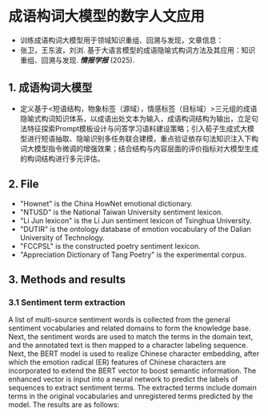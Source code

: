 # 成语构词大模型的数字人文应用
- 训练成语构词大模型用于领域知识重组、回溯与发现，文章信息：
- 张卫，王东波，刘浏. 基于大语言模型的成语隐喻式构词方法及其应用：知识重组、回溯与发现. **_情报学报_** (2025).

## 1. 成语构词大模型
- 定义基于<短语结构，物象标签（源域），情感标签（目标域）>三元组的成语隐喻式构词知识体系，以成语出处文本为输入，成语构词结构为输出，立足句法特征探索Prompt模板设计与问答学习语料建设策略；引入荀子生成式大模型进行短语抽取、隐喻识别多任务联合建模，重点验证依存句法知识注入下构词大模型指令微调的增强效果；结合结构与内容层面的评价指标对大模型生成的构词结构进行多元评估。

## 2. File
- "Hownet" is the China HowNet emotional dictionary.
- "NTUSD" is the National Taiwan University sentiment lexicon.
- "Li Jun lexicon" is the Li Jun sentiment lexicon of Tsinghua University.
- "DUTIR" is the ontology database of emotion vocabulary of the Dalian University of Technology.
- "FCCPSL" is the constructed poetry sentiment lexicon.
- "Appreciation Dictionary of Tang Poetry" is the experimental corpus.

## 3. Methods and results
### 3.1 Sentiment term extraction
A list of multi-source sentiment words is collected from the general sentiment vocabularies and related domains to form the knowledge base. Next, the sentiment words are used to match the terms in the domain text, and the annotated text is then mapped to a character labeling sequence. Next, the BERT model is used to realize Chinese character embedding, after which the emotion radical (ER) features of Chinese characters are incorporated to extend the BERT vector to boost semantic information. The enhanced vector is input into a neural network to predict the labels of sequences to extract sentiment terms. The extracted terms include domain terms in the original vocabularies and unregistered terms predicted by the model. The results are as follows:
